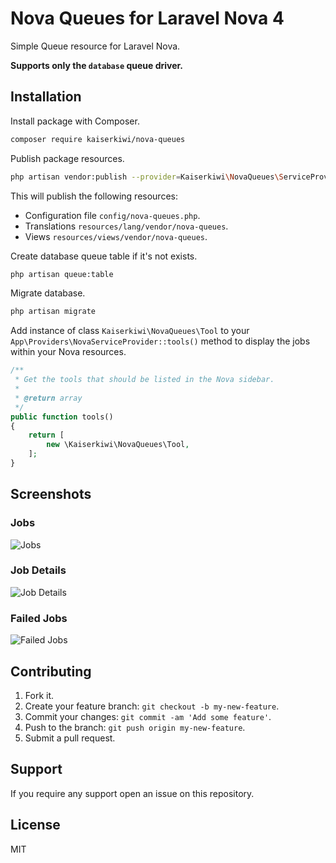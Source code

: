 # Nova Queues for Laravel Nova 4

Simple Queue resource for Laravel Nova.

**Supports only the `database` queue driver.**

## Installation

Install package with Composer.

```sh
composer require kaiserkiwi/nova-queues
```

Publish package resources.

```sh
php artisan vendor:publish --provider=Kaiserkiwi\NovaQueues\ServiceProvider
```

This will publish the following resources:

* Configuration file `config/nova-queues.php`.
* Translations `resources/lang/vendor/nova-queues`.
* Views `resources/views/vendor/nova-queues`.

Create database queue table if it's not exists.

```sh
php artisan queue:table
```

Migrate database.

```sh
php artisan migrate
```

Add instance of class `Kaiserkiwi\NovaQueues\Tool` to your `App\Providers\NovaServiceProvider::tools()` method to display the jobs within your Nova resources.

```php
/**
 * Get the tools that should be listed in the Nova sidebar.
 *
 * @return array
 */
public function tools()
{
    return [
        new \Kaiserkiwi\NovaQueues\Tool,
    ];
}
```

## Screenshots

### Jobs

![Jobs](https://github.com/kaiserkiwi/nova-queues/assets/8428551/7325567e-4977-493b-af25-3300fe71476b)


### Job Details

![Job Details](https://github.com/kaiserkiwi/nova-queues/assets/8428551/b1a0a378-9521-4ef3-8d44-f3d71fbb700e)


### Failed Jobs

![Failed Jobs](https://github.com/kaiserkiwi/nova-queues/assets/8428551/73dea1f5-c9d5-4f39-84c8-3438660c81e2)


## Contributing

1. Fork it.
2. Create your feature branch: `git checkout -b my-new-feature`.
3. Commit your changes: `git commit -am 'Add some feature'`.
4. Push to the branch: `git push origin my-new-feature`.
5. Submit a pull request.

## Support

If you require any support open an issue on this repository.

## License

MIT
